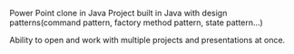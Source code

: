 Power Point clone in Java
Project built in Java with design patterns(command pattern, factory method pattern, state pattern...)

Ability to open and work with multiple projects and presentations at once.
